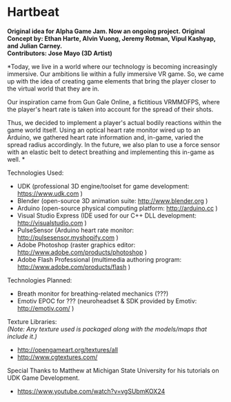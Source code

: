 Hartbeat
========
**Original idea for Alpha Game Jam. Now an ongoing project. 
Original Concept by: Ethan Harte, Alvin Vuong, Jeremy Rotman, Vipul Kashyap, and Julian Carney.  
Contributors: Jose Mayo (3D Artist)**

*Today, we live in a world where our technology is becoming increasingly immersive. Our ambitions lie within a fully immersive VR game. So, we came up with the idea of creating game elements that bring the player closer to the virtual world that they are in.  

Our inspiration came from Gun Gale Online, a fictitious VRMMOFPS, where the player's heart rate is taken into account for the spread of their shots.  

Thus, we decided to implement a player's actual bodily reactions within the game world itself. Using an optical heart rate monitor wired up to an Arduino, we gathered heart rate information and, in-game, varied the spread radius accordingly. In the future, we also plan to use a force sensor with an elastic belt to detect breathing and implementing this in-game as well.  *

Technologies Used:
- UDK (professional 3D engine/toolset for game development: https://www.udk.com )
- Blender (open-source 3D animation suite: http://www.blender.org )
- Arduino (open-source physical computing platform: http://arduino.cc )
- Visual Studio Express (IDE used for our C++ DLL development: http://visualstudio.com )
- PulseSensor (Arduino heart rate monitor: http://pulsesensor.myshopify.com )
- Adobe Photoshop (raster graphics editor: http://www.adobe.com/products/photoshop )
- Adobe Flash Professional (multimedia authoring program: http://www.adobe.com/products/flash )  

Technologies Planned:
- Breath monitor for breathing-related mechanics (???)
- Emotiv EPOC for ??? (neuroheadset & SDK provided by Emotiv: http://emotiv.com/ )

Texture Libraries:  
*(Note: Any texture used is packaged along with the models/maps that include it.)*
- http://opengameart.org/textures/all
- http://www.cgtextures.com/

Special Thanks to Matthew at Michigan State University for his tutorials on UDK Game Development.
- https://www.youtube.com/watch?v=vgSUbmKOX24
